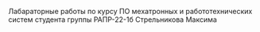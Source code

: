 Лабараторные работы по курсу ПО мехатронных и работотехнических систем студента группы РАПР-22-1б Стрельникова Максима
